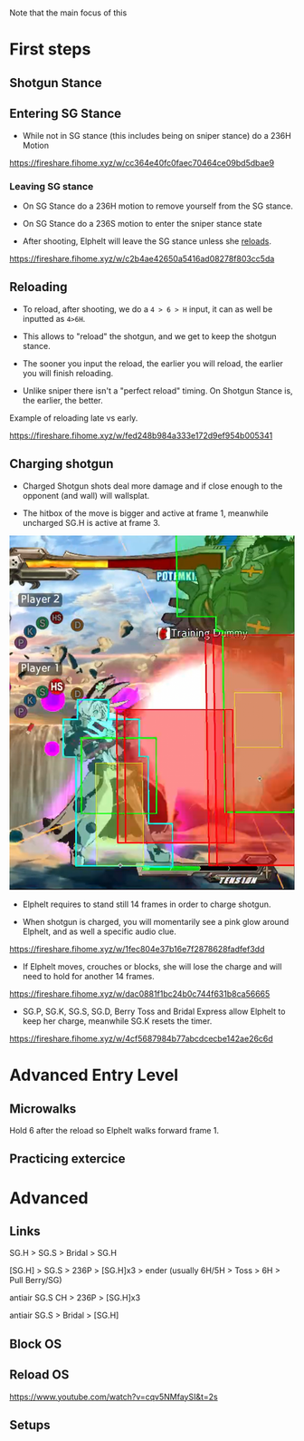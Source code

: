 # 

Note that the main focus of this 

# First steps

## Shotgun Stance

## Entering SG Stance

- While not in SG stance (this includes being on sniper stance) do a 236H Motion

https://fireshare.fihome.xyz/w/cc364e40fc0faec70464ce09bd5dbae9

### Leaving SG stance

- On SG Stance do a 236H motion to remove yourself from the SG stance.

- On SG Stance do a 236S motion to enter the sniper stance state

- After shooting, Elphelt will leave the SG stance unless she [reloads](#reloading).

https://fireshare.fihome.xyz/w/c2b4ae42650a5416ad08278f803cc5da

## Reloading

- To reload, after shooting, we do a `4 > 6 > H` input, it can as well be inputted as `4>6H`.

- This allows to "reload" the shotgun, and we get to keep the shotgun stance.

- The sooner you input the reload, the earlier you will reload, the earlier you will finish reloading.

- Unlike sniper there isn't a "perfect reload" timing. On Shotgun Stance is, the earlier, the better.

Example of reloading late vs early.

https://fireshare.fihome.xyz/w/fed248b984a333e172d9ef954b005341

## Charging shotgun

- Charged Shotgun shots deal more damage and if close enough to the opponent (and wall) will wallsplat.

- The hitbox of the move is bigger and active at frame 1, meanwhile uncharged SG.H is active at frame 3.

![wallsplat_hitbox_good.png](src/wallsplat_hitbox_good.png)


- Elphelt requires to stand still 14 frames in order to charge shotgun.

- When shotgun is charged, you will momentarily see a pink glow around Elphelt, and as well a specific audio clue.

https://fireshare.fihome.xyz/w/1fec804e37b16e7f2878628fadfef3dd


- If Elphelt moves, crouches or blocks, she will lose the charge and will need to hold for another 14 frames.

https://fireshare.fihome.xyz/w/dac0881f1bc24b0c744f631b8ca56665

- SG.P, SG.K, SG.S, SG.D, Berry Toss and Bridal Express allow Elphelt to keep her charge, meanwhile SG.K resets the timer.

https://fireshare.fihome.xyz/w/4cf5687984b77abcdcecbe142ae26c6d

# Advanced Entry Level

## Microwalks

Hold 6 after the reload so Elphelt walks forward frame 1.

## Practicing extercice

# Advanced


## Links

SG.H > SG.S > Bridal > SG.H

[SG.H] > SG.S > 236P > [SG.H]x3 > ender (usually 6H/5H > Toss > 6H > Pull Berry/SG)

antiair SG.S CH > 236P > [SG.H]x3

antiair SG.S > Bridal > [SG.H]


## Block OS


## Reload OS

https://www.youtube.com/watch?v=cqv5NMfaySI&t=2s


## Setups